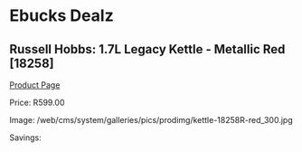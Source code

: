 
# Ebucks Dealz
## Russell Hobbs: 1.7L Legacy Kettle - Metallic Red [18258]
[Product Page](https://www.ebucks.com/web/shop/productSelected.do?prodId=380512832&catId=704985963)

Price: R599.00

Image: /web/cms/system/galleries/pics/prodimg/kettle-18258R-red_300.jpg

Savings: 


	